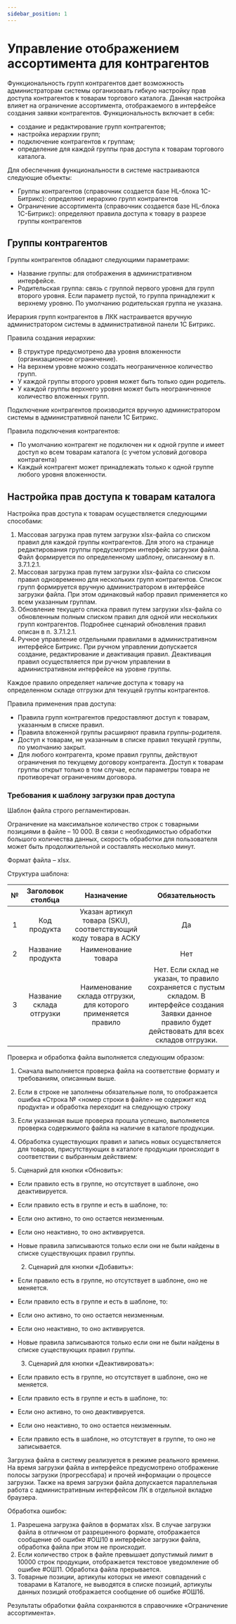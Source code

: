 ```yaml
---
sidebar_position: 1
---
```


# Управление отображением ассортимента для контрагентов

Функциональность групп контрагентов дает возможность администраторам системы организовать гибкую настройку прав доступа контрагентов к товарам торгового каталога. Данная настройка влияет на ограничение ассортимента, отображаемого в интерфейсе создания заявки контрагентов. Функциональность включает в себя:

-	создание и редактирование групп контрагентов;
-	настройка иерархии групп;
-	подключение контрагентов к группам;
-	определение для каждой группы прав доступа к товарам торгового каталога.

Для обеспечения функциональности в системе настраиваются следующие объекты:

-	Группы контрагентов (справочник создается базе HL-блока 1С-Битрикс): определяют иерархию групп контрагентов
-	Ограничение ассортимента (справочник создается базе HL-блока 1С-Битрикс): определяют правила доступа к товару в разрезе группы контрагентов

##	 Группы контрагентов

Группы контрагентов обладают следующими параметрами:

-	Название группы: для отображения в административном интерфейсе.
-	Родительская группа: связь с группой первого уровня для групп второго уровня. Если параметр пустой, то группа принадлежит к верхнему уровню. По умолчанию родительская группа не указана.

Иерархия групп контрагентов в ЛКК настраивается вручную администратором системы в административной панели 1С Битрикс. 

Правила создания иерархии:

-	В структуре предусмотрено два уровня вложенности (организационное ограничение).
-	На верхнем уровне можно создать неограниченное количество групп.
-	У каждой группы второго уровня может быть только один родитель.
-	У каждой группы верхнего уровня может быть неограниченное количество вложенных групп.

Подключение контрагентов производится вручную администратором системы в административной панели 1С Битрикс.

Правила подключения контрагентов:

-	По умолчанию контрагент не подключен ни к одной группе и имеет доступ ко всем товарам каталога (с учетом условий договора контрагента)
-	Каждый контрагент может принадлежать только к одной группе любого уровня вложенности. 

##	 Настройка прав доступа к товарам каталога

Настройка прав доступа к товарам осуществляется следующими способами: 

1.	Массовая загрузка прав путем загрузки xlsx-файла со списком правил для каждой группы контрагентов. Для этого на странице редактирования группы предусмотрен интерфейс загрузки файла. Файл формируется по определенному шаблону, описанному в п. 3.7.1.2.1.
2.	Массовая загрузка прав путем загрузки xlsx-файла со списком правил одновременно для нескольких групп контрагентов. Список групп формируется вручную администратором в интерфейсе загрузки файла. При этом одинаковый набор правил применяется ко всем указанным группам.
3.	Обновление текущего списка правил путем загрузки xlsx-файла со обновленным полным списком правил для одной или нескольких групп контрагентов. Подробнее сценарий обновления правил описан в п. 3.7.1.2.1.
4.	Ручное управление отдельными правилами в административном интерфейсе Битрикс. При ручном управлении допускается создание, редактирование и деактивация правил. Деактивация правил осуществляется при ручном управлении в административном интерфейсе на уровне группы.

Каждое правило определяет наличие доступа к товару на определенном складе отгрузки для текущей группы контрагентов. 

Правила применения прав доступа:

-	Правила групп контрагентов предоставляют доступ к товарам, указанным в списке правил.
-	Правила вложенной группы расширяют правила группы-родителя.
-	Доступ к товарам, не указанным в списке правил текущей группы, по умолчанию закрыт.
-	Для любого контрагента, кроме правил группы, действуют ограничения по текущему договору контрагента. Доступ к товарам группы открыт только в том случае, если параметры товара не противоречат ограничениям договора.

###	Требования к шаблону загрузки прав доступа

Шаблон файла строго регламентирован.

Ограничение на максимальное количество строк с товарными позициями в файле – 10 000. В связи с необходимостью обработки большого количества данных, скорость обработки для 
пользователя может быть продолжительной и составлять несколько минут.

Формат файла – xlsx.

Структура шаблона:

№|Заголовок столбца|Назначение|Обязательность
:-:|:-:|:-:|:-:
1|	Код продукта|	Указан артикул товара (SKU), соответствующий коду товара в АСКУ |	Да
2|	Название продукта|	Наименование товара	|Нет
3|	Название склада отгрузки|	Наименование склада отгрузки, для которого применяется правило|	Нет. Если склад не указан, то правило сохраняется с пустым складом. В интерфейсе создания Заявки данное правило будет действовать для всех складов отгрузки. 

Проверка и обработка файла выполняется следующим образом:

1.	Сначала выполняется проверка файла на соответствие формату и требованиям, описанным выше. 
2.	Если в строке не заполнены обязательные поля, то отображается ошибка «Строка № <номер строки в файле> не содержит код продукта» и обработка переходит на следующую строку
3.	Если указанная выше проверка прошла успешно, выполняется проверка содержимого файла на наличие в каталоге продукции.
4.	Обработка существующих правил и запись новых осуществляется для товаров, присутствующих в каталоге продукции происходит в соответствии с выбранным действием:

1.	Сценарий для кнопки «Обновить»:

-	Если правило есть в группе, но отсутствует в шаблоне, оно деактивируется.
-	Если правило есть в группе и есть в шаблоне, то:
-	Если оно активно, то оно остается неизменным.
-	Если оно неактивно, то оно активируется.
-	Новые правила записываются только если они не были найдены в списке существующих правил группы.
 
      2. Сценарий для кнопки «Добавить»:
-	Если правило есть в группе, но отсутствует в шаблоне, оно не меняется.
-	Если правило есть в группе и есть в шаблоне, то:
-	Если оно активно, то оно остается неизменным.
-	Если оно неактивно, то оно активируется.
-	Новые правила записываются только если они не были найдены в списке существующих правил группы.
 
      3. Сценарий для кнопки «Деактивировать»:
-	Если правило есть в группе, но отсутствует в шаблоне, оно не меняется.
-	Если правило есть в группе и есть в шаблоне, то:
-	Если оно активно, то оно деактивируется.
-	Если оно неактивно, то оно остается неизменным.
-	Если правило есть в шаблоне, но отсутствует в группе, то оно не записывается.

Загрузка файла в систему реализуется в режиме реального времени. На время загрузки файла в интерфейсе предусмотрено отображение полосы загрузки (прогрессбара) и прочей информации о процессе загрузки. Также на время загрузки файла допускается параллельная работа с административным интерфейсом ЛК в отдельной вкладке браузера.

Обработка ошибок:

1.	Разрешена загрузка файлов в форматах xlsx. В случае загрузки файла в отличном от разрешенного формате, отображается сообщение об ошибке #ОШ10  в интерфейсе загрузки файла, обработка файла при этом не происходит.
2.	Если количество строк в файле превышает допустимый лимит в 10000 строк продукции, отображается текстовое уведомление об ошибке #ОШ11. Обработка файла прерывается. 
3.	Товарные позиции, артикулы которых не имеют совпадений с товарами в Каталоге, не выводятся в списке позиций, артикулы данных позиций отображается сообщение об ошибке #ОШ16.

Результаты обработки файла сохраняются в справочнике «Ограничение ассортимента».
